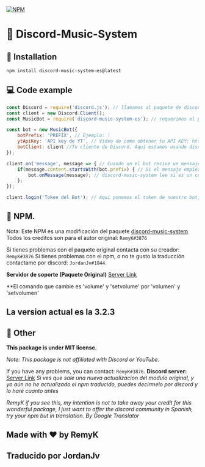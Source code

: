[![NPM](https://nodei.co/npm/discord-music-system.png)](https://nodei.co/npm/discord-music-system/)

# 🎵 Discord-Music-System

## 🔩 Installation
```
npm install discord-music-system-es@latest
```
## 💻 Code example
```js
const Discord = require('discord.js'); // llamamos al paquete de discord
const client = new Discord.Client(); 
const MusicBot = require('discord-music-system-es'); // requerimos el paquete de música

const bot = new MusicBot({
    botPrefix: 'PREFIX', // Ejemplo: !
    ytApiKey: 'API key de YT', // Video de como obtener tu API KEY: https://www.youtube.com/watch?v=VqML5F8hcRQ
    botClient: client //Tu cliente de Discord. Aquí estamos usando discord.js, por lo que es Discord.Client ()
});

client.on('message', message => { // Cuando un el bot recive un mensaje
    if(message.content.startsWith(bot.prefix) { // Si el mensaje empieza con su prefijo
        bot.onMessage(message); // discord-music-system lee si es un comando de música o no
    };
});

client.login('Token del Bot'); // Aqui ponemos el token de nuestro bot, obtenlo creando una aplicación en https://discord.com/developers/applications/
```

## 🚀 **NPM.**

Nota: Este NPM es una modificación del paquete [discord-music-system](https://www.npmjs.com/package/discord-music-system)
Todos los creditos son para el autor original: `RemyK#3876`

Si tienes problemas con el paquete original contacta con su creador: `RemyK#3876`
Si tienes problemas con el npm, o no te gusto la traducción contactame por discord: `JordanJv#1844`.

**Servidor de soporte (Paquete Original)** [Server Link](https://discord.gg/ZCzxymB)

**El comando que cambie es 'volume' y 'setvolume' por 'volumen' y 'setvolumen'
## La version actual es la 3.2.3
## 🚀 Other

**This package is under MIT license.**

*Note: This package is not affiliated with Discord or YouTube.*

If you have any problems, you can contact: `RemyK#3876`.
**Discord server:** [Server Link](https://discord.gg/ZCzxymB)
*Si ves que sale una nueva actualizacion del modulo original, y yo aún no he actualizado el npm traducido, puedes decirmelo por discord y lo haré cuanto antes*

 *RemyK if you see this, my intention is not to take away your credit for this wonderful package, I just want to offer the discord community in Spanish, try your npm but in translation.
By Google Translator*

## **Made with ❤ by RemyK**
## Traducido por JordanJv